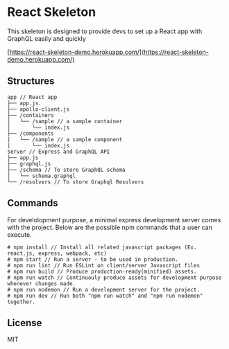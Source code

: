 # React Skeleton
This skeleton is designed to provide devs to set up a React app with GraphQL easily and quickly

[https://react-skeleton-demo.herokuapp.com/](https://react-skeleton-demo.herokuapp.com/)

## Structures
```
app // React app
├── app.js.
├── apollo-client.js
├── /containers
│   └── /sample // a sample container
│       └── index.js
├── /components
|   └── /sample // a sample component
|       └── index.js
server // Express and GraphQL API
├── app.js
├── graphql.js
├── /schema // To store GraphQL schema
│   └── schema.graphql
└── /resolvers // To store Graphql Resolvers
```

## Commands
For develolopment purpose, a minimal express development server comes with the project. Below are the possible npm commands that a user can execute.
```
# npm install // Install all related javascript packages (Ex. react.js, express, webpack, etc)
# npm start // Run a server - to be used in production.
# npm run lint // Run ESLint on client/server Javascript files
# npm run build // Produce production-ready(minified) assets.
# npm run watch // Continuouly produce assets for development purpose whenever changes made.
# npm run nodemon // Run a development server for the project.
# npm run dev // Run both "npm run watch" and "npm run nodemon" together.
```

## License
MIT